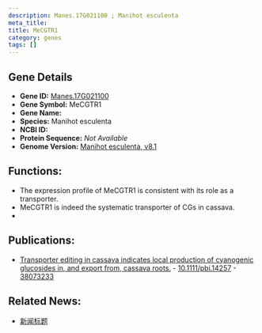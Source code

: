 ```yaml
---
description: Manes.17G021100 ; Manihot esculenta
meta_title:
title: MeCGTR1
category: genes
tags: []
---
```


## Gene Details
- **Gene ID:**	[Manes.17G021100](https://www.maizegdb.org/gene_center/gene/Manes.17G021100)
- **Gene Symbol:** MeCGTR1
- **Gene Name:** 
- **Species:** Manihot esculenta
- **NCBI ID:** [  ]()
- **Protein Sequence:** *Not Available*
- **Genome Version:** [Manihot esculenta, v8.1]()

## Functions:
   - The expression profile of MeCGTR1 is consistent with its role as a transporter.
   - MeCGTR1 is indeed the systematic transporter of CGs in cassava.
   - 

## Publications:
   - [Transporter editing in cassava indicates local production of cyanogenic glucosides in, and export from, cassava roots.]( https://onlinelibrary.wiley.com/doi/full/10.1111/pbi.14257 ) - [10.1111/pbi.14257]( https://onlinelibrary.wiley.com/doi/full/10.1111/pbi.14257 ) - [38073233](https://pubmed.ncbi.nlm.nih.gov/38073233/)

## Related News:
   - [新闻标题](https://mp.weixin.qq.com/s?__biz=Mzg3MDEwNDEyMg==&mid=2247561012&idx=1&sn=ba2b56ae7918e89c302245ecd41943f3&chksm=cf6f2837a14c4d4517b024be5efa140dab1aa2d20ba0e602665ed930ec3bbc9634cf52d51f0c&scene=27#wechat_redirect)
